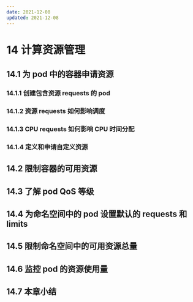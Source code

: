 ```yaml
---
date: 2021-12-08
updated: 2021-12-08
---
```


# 14 计算资源管理

## 14.1 为 pod 中的容器申请资源

### 14.1.1 创建包含资源 requests 的 pod

### 14.1.2 资源 requests 如何影响调度

### 14.1.3 CPU requests 如何影响 CPU 时间分配

### 14.1.4 定义和申请自定义资源

## 14.2 限制容器的可用资源

## 14.3 了解 pod QoS 等级

## 14.4 为命名空间中的 pod 设置默认的 requests 和 limits

## 14.5 限制命名空间中的可用资源总量

## 14.6 监控 pod 的资源使用量

## 14.7 本章小结
